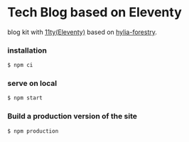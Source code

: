 # Tech Blog based on Eleventy

blog kit with [11ty(Eleventy)](https://11ty.io) based on [hylia-forestry](https://github.com/DirtyF/hylia-forestry).

### installation

```bash
$ npm ci
```

### serve on local

```bash
$ npm start
```

### Build a production version of the site

```bash
$ npm production
```
